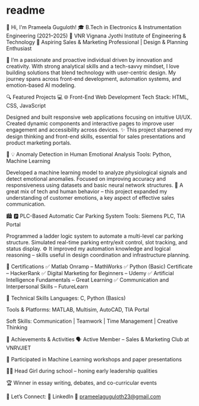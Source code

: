 # readme
🌟 Hi, I'm Prameela Guguloth!
🎓 B.Tech in Electronics & Instrumentation Engineering (2021–2025)
🏫 VNR Vignana Jyothi Institute of Engineering & Technology
💼 Aspiring Sales & Marketing Professional | Design & Planning Enthusiast


🚀 I’m a passionate and proactive individual driven by innovation and creativity. With strong analytical skills and a tech-savvy mindset, I love building solutions that blend technology with user-centric design. My journey spans across front-end development, automation systems, and emotion-based AI modeling.

🔍 Featured Projects
💻 🌐 Front-End Web Development
Tech Stack: HTML, CSS, JavaScript

Designed and built responsive web applications focusing on intuitive UI/UX. Created dynamic components and interactive pages to improve user engagement and accessibility across devices.
✨ This project sharpened my design thinking and front-end skills, essential for sales presentations and product marketing portals.

🧠 💡 Anomaly Detection in Human Emotional Analysis
Tools: Python, Machine Learning

Developed a machine learning model to analyze physiological signals and detect emotional anomalies. Focused on improving accuracy and responsiveness using datasets and basic neural network structures.
🎯 A great mix of tech and human behavior – this project expanded my understanding of customer emotions, a key aspect of effective sales communication.

🏙 🅿️ PLC-Based Automatic Car Parking System
Tools: Siemens PLC, TIA Portal

Programmed a ladder logic system to automate a multi-level car parking structure. Simulated real-time parking entry/exit control, slot tracking, and status display.
⚙️ It improved my automation knowledge and logical reasoning – skills useful in design coordination and infrastructure planning.

📜 Certifications
✅ Matlab Onramp – MathWorks
✅ Python (Basic) Certificate – HackerRank
✅ Digital Marketing for Beginners – Udemy
✅ Artificial Intelligence Fundamentals – Great Learning
✅ Communication and Interpersonal Skills – FutureLearn

🧰 Technical Skills
Languages: C, Python (Basics)

Tools & Platforms: MATLAB, Multisim, AutoCAD, TIA Portal

Soft Skills: Communication | Teamwork | Time Management | Creative Thinking

🏅 Achievements & Activities
🗣 Active Member – Sales & Marketing Club at VNRVJIET

🧠 Participated in Machine Learning workshops and paper presentations

👩‍💼 Head Girl during school – honing early leadership qualities

🏆 Winner in essay writing, debates, and co-curricular events

📌 Let’s Connect:
🔗 LinkedIn
📧 prameelaguguloth23@gmail.com
